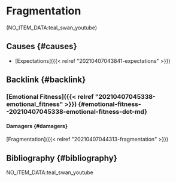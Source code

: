 # Fragmentation


(NO\_ITEM\_DATA:teal\_swan\_youtube)


## Causes {#causes}

-   [Expectations]({{< relref "20210407043841-expectations" >}})


## Backlink {#backlink}


### [Emotional Fitness]({{< relref "20210407045338-emotional_fitness" >}}) {#emotional-fitness--20210407045338-emotional-fitness-dot-md}


#### Damagers {#damagers}

[Fragmentation]({{< relref "20210407044313-fragmentation" >}})


## Bibliography {#bibliography}

NO\_ITEM\_DATA:teal\_swan\_youtube
